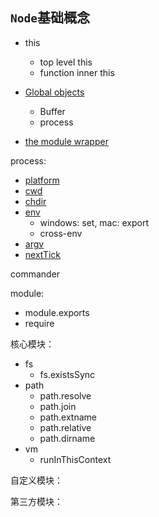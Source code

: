 ## `Node`基础概念

* this
  * top level this
  * function inner this
* [Global objects](https://nodejs.org/dist/latest-v14.x/docs/api/globals.html#globals_global_objects)
  * Buffer
  * process

* [the module wrapper](https://nodejs.org/dist/latest-v14.x/docs/api/modules.html#modules_the_module_wrapper)

process:

* [platform](https://devdocs.io/node~14_lts/process#process_process_platform)
* [cwd](https://devdocs.io/node~14_lts/process#process_process_cwd/)
* [chdir](https://devdocs.io/node~14_lts/process#process_process_chdir_directory)
* [env](https://devdocs.io/node~14_lts/process#process_process_env)
  * windows: set, mac: export
  * cross-env
* [argv](https://devdocs.io/node~14_lts/process#process_process_argv)
* [nextTick](https://devdocs.io/node~14_lts/process#process_process_nexttick_callback_args)

commander

module:

* module.exports
* require

核心模块：

* fs
  * fs.existsSync
* path
  * path.resolve
  * path.join
  * path.extname
  * path.relative
  * path.dirname
* vm
  * runInThisContext

自定义模块：

第三方模块：


